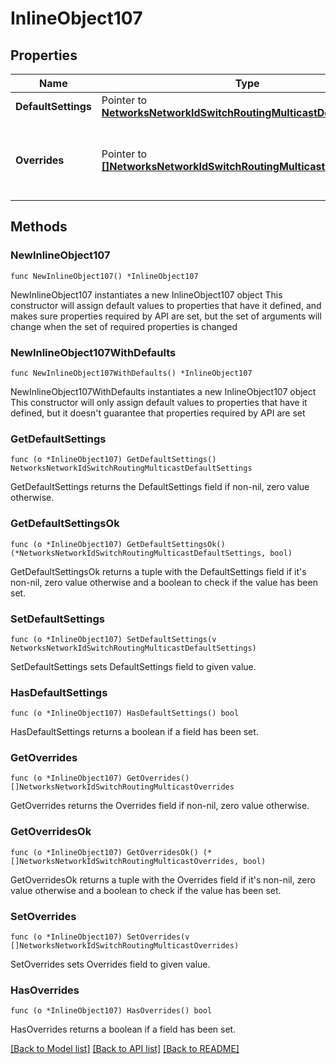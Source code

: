 # InlineObject107

## Properties

Name | Type | Description | Notes
------------ | ------------- | ------------- | -------------
**DefaultSettings** | Pointer to [**NetworksNetworkIdSwitchRoutingMulticastDefaultSettings**](NetworksNetworkIdSwitchRoutingMulticastDefaultSettings.md) |  | [optional] 
**Overrides** | Pointer to [**[]NetworksNetworkIdSwitchRoutingMulticastOverrides**](NetworksNetworkIdSwitchRoutingMulticastOverrides.md) | Array of paired switches/stacks/profiles and corresponding multicast settings. An empty array will clear the multicast settings. | [optional] 

## Methods

### NewInlineObject107

`func NewInlineObject107() *InlineObject107`

NewInlineObject107 instantiates a new InlineObject107 object
This constructor will assign default values to properties that have it defined,
and makes sure properties required by API are set, but the set of arguments
will change when the set of required properties is changed

### NewInlineObject107WithDefaults

`func NewInlineObject107WithDefaults() *InlineObject107`

NewInlineObject107WithDefaults instantiates a new InlineObject107 object
This constructor will only assign default values to properties that have it defined,
but it doesn't guarantee that properties required by API are set

### GetDefaultSettings

`func (o *InlineObject107) GetDefaultSettings() NetworksNetworkIdSwitchRoutingMulticastDefaultSettings`

GetDefaultSettings returns the DefaultSettings field if non-nil, zero value otherwise.

### GetDefaultSettingsOk

`func (o *InlineObject107) GetDefaultSettingsOk() (*NetworksNetworkIdSwitchRoutingMulticastDefaultSettings, bool)`

GetDefaultSettingsOk returns a tuple with the DefaultSettings field if it's non-nil, zero value otherwise
and a boolean to check if the value has been set.

### SetDefaultSettings

`func (o *InlineObject107) SetDefaultSettings(v NetworksNetworkIdSwitchRoutingMulticastDefaultSettings)`

SetDefaultSettings sets DefaultSettings field to given value.

### HasDefaultSettings

`func (o *InlineObject107) HasDefaultSettings() bool`

HasDefaultSettings returns a boolean if a field has been set.

### GetOverrides

`func (o *InlineObject107) GetOverrides() []NetworksNetworkIdSwitchRoutingMulticastOverrides`

GetOverrides returns the Overrides field if non-nil, zero value otherwise.

### GetOverridesOk

`func (o *InlineObject107) GetOverridesOk() (*[]NetworksNetworkIdSwitchRoutingMulticastOverrides, bool)`

GetOverridesOk returns a tuple with the Overrides field if it's non-nil, zero value otherwise
and a boolean to check if the value has been set.

### SetOverrides

`func (o *InlineObject107) SetOverrides(v []NetworksNetworkIdSwitchRoutingMulticastOverrides)`

SetOverrides sets Overrides field to given value.

### HasOverrides

`func (o *InlineObject107) HasOverrides() bool`

HasOverrides returns a boolean if a field has been set.


[[Back to Model list]](../README.md#documentation-for-models) [[Back to API list]](../README.md#documentation-for-api-endpoints) [[Back to README]](../README.md)


